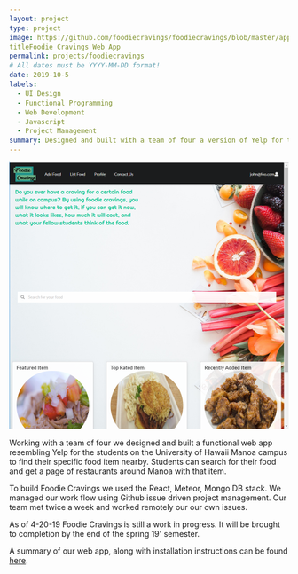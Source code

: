 ```yaml
---
layout: project
type: project
image: https://github.com/foodiecravings/foodiecravings/blob/master/app/public/images/logo.png
titleFoodie Cravings Web App
permalink: projects/foodiecravings
# All dates must be YYYY-MM-DD format!
date: 2019-10-5
labels:
  - UI Design
  - Functional Programming
  - Web Development
  - Javascript
  - Project Management 
summary: Designed and built with a team of four a version of Yelp for the students at the University of Hawaii Manoa Campus.
---
```


<div class="ui small rounded images">
  <img class="ui image" src="https://github.com/foodiecravings/foodiecravings.github.io/blob/master/images/landing.PNG">
</div>

Working with a team of four we designed and built a functional web app resembling Yelp for the students on the University of Hawaii Manoa campus to find their specific food item nearby. Students can search for their food and get a page of restaurants around Manoa with that item.

To build Foodie Cravings we used the React, Meteor, Mongo DB stack. We managed our work flow using Github issue driven project management. Our team met twice a week and worked remotely our our own issues. 

As of 4-20-19 Foodie Cravings is still a work in progress. It will be brought to completion by the end of the spring 19' semester.

A summary of our web app, along with installation instructions can be found [here](https://github.com/foodiecravings/foodiecravings.github.io/blob/master/index.md).
